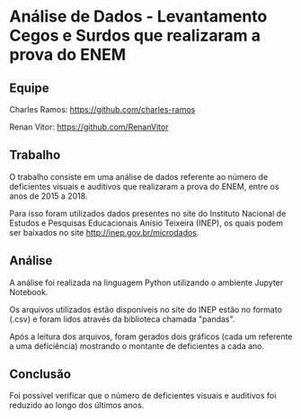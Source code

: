 # Análise de Dados - Levantamento Cegos e Surdos que realizaram a prova do ENEM

## Equipe
Charles Ramos: https://github.com/charles-ramos

Renan Vitor: https://github.com/RenanVitor

## Trabalho
O trabalho consiste em uma análise de dados referente ao número de deficientes visuais e auditivos que realizaram a prova do ENEM, entre os anos de 2015 a 2018.

Para isso foram utilizados dados presentes no site do Instituto Nacional de Estudos e Pesquisas Educacionais Anísio Teixeira (INEP), os quais podem ser baixados no site http://inep.gov.br/microdados.

## Análise
A análise foi realizada na linguagem Python utilizando o ambiente Jupyter Notebook.

Os arquivos utilizados estão disponíveis no site do INEP estão no formato (.csv) e foram lidos através da biblioteca chamada "pandas".

Após a leitura dos arquivos, foram gerados dois gráficos (cada um referente a uma deficiência) mostrando o montante de deficientes a cada ano.

## Conclusão
Foi possível verificar que o número de deficientes visuais e auditivos foi reduzido ao longo dos últimos anos.
